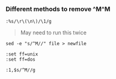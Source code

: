 ### Different methods to remove ^M^M

```
:%s/\r\(\n\)/\1/g
```
> May need to run this twice

```
sed -e "s/^M//" file > newfile
```

```
:set ff=unix
:set ff=dos
```

```
:1,$s/^M//g
